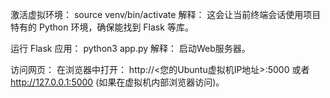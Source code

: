 激活虚拟环境：
source venv/bin/activate
解释： 这会让当前终端会话使用项目特有的 Python 环境，确保能找到 Flask 等库。

运行 Flask 应用：
python3 app.py
解释： 启动Web服务器。

访问网页：
在浏览器中打开：
http://<您的Ubuntu虚拟机IP地址>:5000
或者 http://127.0.0.1:5000 (如果在虚拟机内部浏览器访问)。
